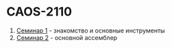 # CAOS-2110

1. [Семинар 1](lesson_1) - знакомство и основные инструменты
2. [Семинар 2](lesson_2) - основной ассемблер
